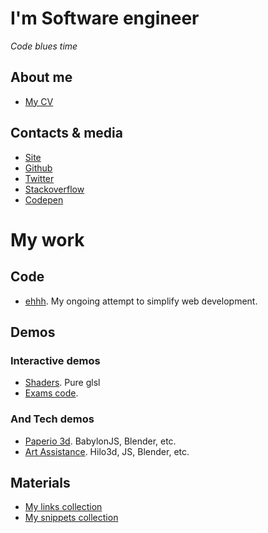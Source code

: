 # I'm Software engineer
*Code blues time*

## About me

- [My CV](http://www.tynrare.net/docs/resume-2020.pdf)

## Contacts & media

- [Site](https://me.tynrare.net/)
- [Github](https://github.com/tynrare)
- [Twitter](https://twitter.com/tynrare)
- [Stackoverflow](https://stackoverflow.com/users/7829041)
- [Codepen](https://codepen.io/tynrare)

# My work

## Code

- [ehhh](https://github.com/tynrare/ehhh). My ongoing attempt to simplify web development.

## Demos

### Interactive demos

- [Shaders](http://www.tynrare.net/apps/experiments/shaders/). Pure glsl
- [Exams code](http://www.tynrare.net/apps/exams/).

### And Tech demos

- [Paperio 3d](http://www.tynrare.net/apps/demos/a/). BabylonJS, Blender, etc.
- [Art Assistance](http://www.tynrare.net/apps/projects/art-assistance/?meshname=cube). Hilo3d, JS, Blender, etc.

## Materials

- [My links collection](https://gist.github.com/tynrare/428cfbf55960c37cf39a812ad6afeebf)
- [My snippets collection](https://gist.github.com/tynrare/acaad328e50fa1d7b3c8aa71512c1cff)
